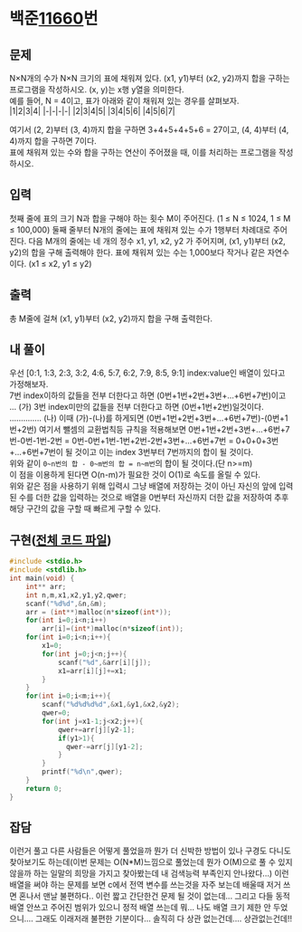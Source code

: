 # 백준[11660](https://www.acmicpc.net/problem/11660)번
## 문제
N×N개의 수가 N×N 크기의 표에 채워져 있다. (x1, y1)부터 (x2, y2)까지 합을 구하는 프로그램을 작성하시오. (x, y)는 x행 y열을 의미한다.  
예를 들어, N = 4이고, 표가 아래와 같이 채워져 있는 경우를 살펴보자.  
|1|2|3|4|
|-|-|-|-|
|2|3|4|5|
|3|4|5|6|
|4|5|6|7|

여기서 (2, 2)부터 (3, 4)까지 합을 구하면 3+4+5+4+5+6 = 27이고, (4, 4)부터 (4, 4)까지 합을 구하면 7이다.  
표에 채워져 있는 수와 합을 구하는 연산이 주어졌을 때, 이를 처리하는 프로그램을 작성하시오.  

## 입력
첫째 줄에 표의 크기 N과 합을 구해야 하는 횟수 M이 주어진다. (1 ≤ N ≤ 1024, 1 ≤ M ≤ 100,000) 둘째 줄부터 N개의 줄에는 표에 채워져 있는 수가 1행부터 차례대로 주어진다. 다음 M개의 줄에는 네 개의 정수 x1, y1, x2, y2 가 주어지며, (x1, y1)부터 (x2, y2)의 합을 구해 출력해야 한다. 표에 채워져 있는 수는 1,000보다 작거나 같은 자연수이다. (x1 ≤ x2, y1 ≤ y2)

## 출력
총 M줄에 걸쳐 (x1, y1)부터 (x2, y2)까지 합을 구해 출력한다.

## 내 풀이
우선 [0:1, 1:3, 2:3, 3:2, 4:6, 5:7, 6:2, 7:9, 8:5, 9:1] index:value인 배열이 있다고 가정해보자.  
7번 index이하의 값들을 전부 더한다고 하면 (0번+1번+2번+3번+...+6번+7번)이고 ... (가)
3번 index미만의 값들을 전부 더한다고 하면 (0번+1번+2번)일것이다. .............. (나)
이때 (가)-(나)를 하게되면 (0번+1번+2번+3번+...+6번+7번)-(0번+1번+2번) 여기서 뺄셈의 교환법칙등 규칙을 적용해보면 0번+1번+2번+3번+...+6번+7번-0번-1번-2번 = 0번-0번+1번-1번+2번-2번+3번+...+6번+7번 = 0+0+0+3번+...+6번+7번이 될 것이고 이는 index 3번부터 7번까지의 합이 될 것이다.  
위와 같이 `0~n번의 합 - 0~m번의 합 = n~m번`의 합이 될 것이다.(단 n>=m)  
이 점을 이용하게 된다면 O(n-m)가 필요한 것이 O(1)로 속도를 올릴 수 있다.  
위와 같은 점을 사용하기 위해 입력시 그냥 배열에 저장하는 것이 아닌 자신의 앞에 입력된 수를 더한 값을 입력하는 것으로 배열을 0번부터 자신까지 더한 값을 저장하여 추후 해당 구간의 값을 구할 때 빠르게 구할 수 있다.

## 구현([전체 코드 파일](/baekjoon/11660/c.c))
``` c
#include <stdio.h>
#include <stdlib.h>
int main(void) {
    int** arr;
    int n,m,x1,x2,y1,y2,qwer;
    scanf("%d%d",&n,&m);
    arr = (int**)malloc(n*sizeof(int*));
    for(int i=0;i<n;i++)
        arr[i]=(int*)malloc(n*sizeof(int));
    for(int i=0;i<n;i++){
        x1=0;
        for(int j=0;j<n;j++){
            scanf("%d",&arr[i][j]);
            x1=arr[i][j]+=x1;
        }
    }
    for(int i=0;i<m;i++){
        scanf("%d%d%d%d",&x1,&y1,&x2,&y2);
        qwer=0;
        for(int j=x1-1;j<x2;j++){
            qwer+=arr[j][y2-1];
            if(y1>1){
              qwer-=arr[j][y1-2];
            }
        }
        printf("%d\n",qwer);
    }
	return 0;
}
```

## 잡담
이런거 풀고 다른 사람들은 어떻게 풀었을까 뭔가 더 신박한 방법이 있나 구경도 다니도 찾아보기도 하는데(이번 문제는 O(N*M)느낌으로 풀었는데 뭔가 O(M)으로 풀 수 있지 않을까 하는 일말의 희망을 가지고 찾아봤는데 내 검색능력 부족인지 안나왔다...) 이런 배열을 써야 하는 문제를 보면 c에서 전역 변수를 쓰는것을 자주 보는데 배울때 저거 쓰면 혼나서 맨날 불편하다.. 이런 짧고 간단한건 문제 될 것이 없는데... 그리고 다들 동적 배열 안쓰고 주어진 범위가 있으니 정적 배열 쓰는데 뭐... 나도 배열 크기 제한 안 두었으니.... 그래도 이래저래 불편한 기분이다...
솔직히 다 상관 없는건데.... 상관없는건데!!
